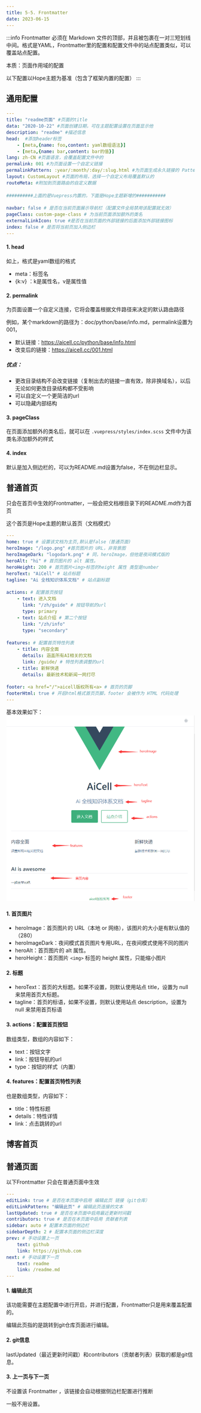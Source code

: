 ```yaml
---
title: 5-5. Frontmatter
date: 2023-06-15
---
```

:::info
Frontmatter 必须在 Markdown 文件的顶部，并且被包裹在一对三短划线中间。格式是YAML，Frontmatter里的配置和配置文件中的站点配置类似，可以覆盖站点配置。

本质：页面作用域的配置

以下配置以Hope主题为基准（包含了框架内置的配置）
:::
## 通用配置
```yaml
---
title: "readme页面" #页面的title
data: "2020-10-22" #页面创建日期，可在主题配置设置在页面显示他
description: "readme" #描述信息
head:  #添加header标签
    - [meta,{name: foo,content: yaml数组语法}]
    - [meta,{name: bar,content: bar的值}] 
lang: zh-CN #页面语言，会覆盖配置文件中的
permalink: 001 #为页面设置一个自定义链接
permalinkPattern: :year/:month/:day/:slug.html #为页面生成永久链接的 Pattern
layout: CustomLayout #页面的布局，选择一个自定义布局覆盖默认的
routeMeta: #附加到页面路由的自定义数据

##########上面的是Vuepress内置的，下面是Hope主题新增的###########

navbar: false # 是否在当前页面展示导航栏（配置文件全局禁用该配置就无效）
pageClass: custom-page-class # 为当前页面添加额外的类名
externalLinkIcon: true #是否在当前页面的外部链接的后面添加外部链接图标
index: false # 是否将当前页加入侧边栏
---
```
#### 1. head
如上，格式是yaml数组的格式
- meta：标签名
- {k:v} ：k是属性名，v是属性值

#### 2. permalink
为页面设置一个自定义连接，它将会覆盖根据文件路径来决定的默认路由路径

例如，某个markdown的路径为：doc/python/base/info.md，permalink设置为001，
- 默认链接：https://aicell.cc/python/base/info.html
- 改变后的链接：https://aicell.cc/001.html

##### 优点：
- 更改目录结构不会改变链接（复制出去的链接一直有效，除非换域名），以后无论如何更改目录结构都不受影响
- 可以自定义一个更简洁的url
- 可以隐藏内部结构

#### 3. pageClass
在页面添加额外的类名后，就可以在 `.vuepress/styles/index.scss` 文件中为该类名添加额外的样式

#### 4. index
默认是加入侧边栏的，可以为README.md设置为false，不在侧边栏显示。 

## 普通首页
只会在首页中生效的Frontmatter，一般会把文档根目录下的README.md作为首页

这个首页是Hope主题的默认首页（文档模式）
```yaml
---
home: true # 设置该文档为主页,默认是false（普通页面)
heroImage: "/logo.png" #首页图片的 URL，非背景图
heroImageDark: "logodark.png" # 同，heroImage，但他是夜间模式版的
heroAlt: "hi" # 首页图片的 alt 属性。
heroHeight: 200 # 首页图片<img>标签的height 属性 类型是number 
heroText: "AiCell" # 站点标题
tagline: "Ai 全栈知识体系文档" # 站点副标题

actions: # 配置首页按钮
    - text: 进入文档
      link: "/zh/guide" # 按钮导航的url
      type: primary
    - text: 站点介绍 # 第二个按钮
      link: "/zh/info"
      type: "secondary"

features: # 配置首页特性列表
    - title: 内容全面
      details: 涵盖所有AI相关的文档
      link: /guide/ # 特性列表调整的url
    - title: 新鲜快递
      details: 最新技术和新闻一网打尽

footer: <a href="/">aicell版权所有<a> # 首页的页脚
footerHtml: true # 开启html格式首页页脚，footer 会被作为 HTML 代码处理
---
```
基本效果如下：
![5-5-1](/img/vue/vuepress/5-5-1.jpg)

#### 1. 首页图片
- heroImage：首页图片的 URL（本地 or 网络），该图片的大小是有默认值的（280）
- heroImageDark：夜间模式首页图片专用URL，在夜间模式使用不同的图片
- heroAlt：首页图片的 alt 属性。
- heroHeight：首页图片 `<img>` 标签的 height 属性，只能缩小图片

#### 2. 标题
- heroText：首页的大标题。如果不设置，则默认使用站点 title，设置为 null 来禁用首页大标题。
- tagline：首页的标语，如果不设置，则默认使用站点 description，设置为 null 来禁用首页标语

#### 3. actions：配置首页按钮
数组类型，数组的内容如下：
- text：按钮文字
- link：按钮导航的url
- type：按钮的样式（内置）

#### 4. features：配置首页特性列表
也是数组类型，内容如下：
- title：特性标题
- details：特性详情
- link：点击跳转的url


## 博客首页


## 普通页面
以下Frontmatter 只会在普通页面中生效
```yaml
---
editLink: true # 是否在本页面中启用 编辑此页 链接（git仓库）
editLinkPattern: "编辑此页" # 编辑此页连接的文本
lastUpdated: true # 是否在本页面中启用最近更新时间戳
contributors: true # 是否在本页面中启用 贡献者列表
sidebar: auto # 配置本页面的侧边栏
sidebarDepth: 2 # 配置本页面的侧边栏深度
prev: # 手动设置上一页
    text: github
    link: https://github.com
next: # 手动设置下一页
    text: readme
    link: /readme.md
---
```
#### 1. 编辑此页
该功能需要在主题配置中进行开启，并进行配置，Frontmatter只是用来覆盖配置的。

编辑此页指的是跳转到git仓库页面进行编辑。
#### 2. git信息
lastUpdated（最近更新时间戳）和contributors（贡献者列表）获取的都是git信息。


#### 3. 上一页与下一页
不设置该 Frontmatter ，该链接会自动根据侧边栏配置进行推断

一般不用设置。